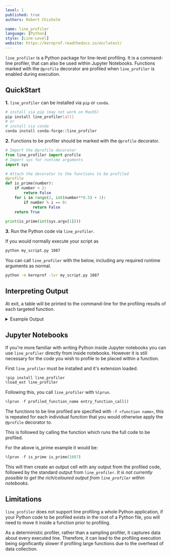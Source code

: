 ```yaml
---
level: 1
published: true
authors: Robert Chisholm

name: line_profiler
language: [Python]
style: [Line-Level]
website: https://kernprof.readthedocs.io/en/latest/
---
```


`line_profiler` is a Python package for line-level profiling. It is a command-line profiler, that can also be used within Jupyter Notebooks. Functions marked with the `@profile` decorator are profiled when `line_profiler` is enabled during execution.

<!--more-->

## QuickStart

**1.** `line_profiler` can be installed via `pip` or `conda`.

```sh
# install via pip (may not work on MacOS)
pip install line_profiler[all]
# or
# install via conda
conda install conda-forge::line_profiler
```
**2.** Functions to be profiler should be marked with the `@profile` decorator.

```py
# Import the @profile decorator
from line_profiler import profile 
# Import sys for runtime arguments
import sys

# Attach the decorator to the functions to be profiled
@profile
def is_prime(number):
    if number < 2:
        return False
    for i in range(2, int(number**0.5) + 1):
        if number % i == 0:
            return False
    return True
    
print(is_prime(int(sys.argv[1])))
```

**3.** Run the Python code via `line_profiler`.

If you would normally execute your script as 

```sh
python my_script.py 1087
```

You can call `line_profiler` with the below, including any required runtime arguments as normal.

```sh
python -m kernprof -lvr my_script.py 1087
```

## Interpreting Output

At exit, a table will be printed to the command-line for the profiling results of each targeted function.

<details markdown="block">
<summary>Example Output</summary>

*If running this in a terminal, you should see rich output with highlight colours.*

```
Wrote profile results to my_script.py.lprof
Timer unit: 1e-06 s

Total time: 1.65e-05 s
File: my_script.py
Function: is_prime at line 3

Line #      Hits         Time  Per Hit   % Time  Line Contents
==============================================================
     3                                           @profile
     4                                           def is_prime(number):
     5         1          0.4      0.4      2.4      if number < 2:
     6                                                   return False
     7        32          8.4      0.3     50.9      for i in range(2, int(number**0.5) + 1):
     8        31          7.4      0.2     44.8          if number % i == 0:
     9                                                       return False
    10         1          0.3      0.3      1.8      return True
```

The columns have the following definitions:

| Column | Definition |
|---------|---------------------------------------------------|
| `Line #`  | The line number of the relevant line within the file (specified above the table). |
| `Hits` | The total number of times the line was executed. |
| `Time` | The total time spent executing that line, including child function calls. |
| `Per Hit` | The average time per call, including child function calls (`Time`/`Hits`). |
| `% Time` | The time spent executing the line, including child function calls, relative to the other lines of the function. |
| `Line Contents` | A copy of the line from the file. |

</details>

## Jupyter Notebooks

If you're more familiar with writing Python inside Jupyter notebooks you can use `line_profiler` directly from inside notebooks. However it is still necessary for the code you wish to profile to be placed within a function.

First `line_profiler` must be installed and it's extension loaded.

```py
!pip install line_profiler
%load_ext line_profiler
```

Following this, you call `line_profiler` with `%lprun`.

```py
%lprun -f profiled_function_name entry_function_call()
```

The functions to be line profiled are specified with `-f <function name>`, this is repeated for each individual function that you would otherwise apply the `@profile` decorator to.

This is followed by calling the function which runs the full code to be profiled.

For the above is_prime example it would be:

```py
%lprun -f is_prime is_prime(1087)
```

This will then create an output cell with any output from the profiled code, followed by the standard output from `line_profiler`. *It is not currently possible to get the rich/coloured output from `line_profiler` within notebooks.*

## Limitations

`line_profiler` does not support line profiling a whole Python application, if your Python code to be profiled exists in the root of a Python file, you will need to move it inside a function prior to profiling.

As a deterministic profiler, rather than a sampling profiler, it captures data about every executed line. Therefore, it can lead to the profiling execution being significantly slower if profiling large functions due to the overhead of data collection.
